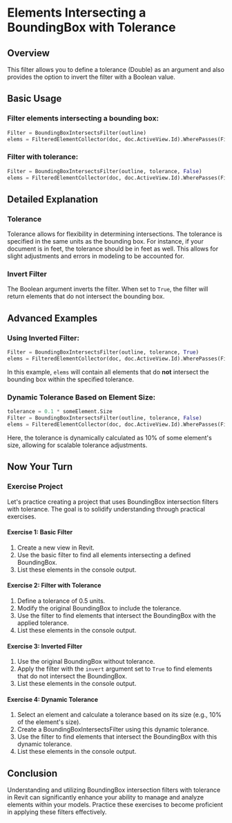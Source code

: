 
# Elements Intersecting a BoundingBox with Tolerance

## Overview
This filter allows you to define a tolerance (Double) as an argument and also provides the option to invert the filter with a Boolean value.

## Basic Usage

### Filter elements intersecting a bounding box:
```python
Filter = BoundingBoxIntersectsFilter(outline)
elems = FilteredElementCollector(doc, doc.ActiveView.Id).WherePasses(Filter).ToElements()
```

### Filter with tolerance:
```python
Filter = BoundingBoxIntersectsFilter(outline, tolerance, False)
elems = FilteredElementCollector(doc, doc.ActiveView.Id).WherePasses(Filter).ToElements()
```

## Detailed Explanation
### Tolerance
Tolerance allows for flexibility in determining intersections. The tolerance is specified in the same units as the bounding box. For instance, if your document is in feet, the tolerance should be in feet as well. This allows for slight adjustments and errors in modeling to be accounted for.

### Invert Filter
The Boolean argument inverts the filter. When set to `True`, the filter will return elements that do not intersect the bounding box.

## Advanced Examples

### Using Inverted Filter:
```python
Filter = BoundingBoxIntersectsFilter(outline, tolerance, True)
elems = FilteredElementCollector(doc, doc.ActiveView.Id).WherePasses(Filter).ToElements()
```
In this example, `elems` will contain all elements that do **not** intersect the bounding box within the specified tolerance.

### Dynamic Tolerance Based on Element Size:
```python
tolerance = 0.1 * someElement.Size
Filter = BoundingBoxIntersectsFilter(outline, tolerance, False)
elems = FilteredElementCollector(doc, doc.ActiveView.Id).WherePasses(Filter).ToElements()
```
Here, the tolerance is dynamically calculated as 10% of some element's size, allowing for scalable tolerance adjustments.

## Now Your Turn

### Exercise Project
Let's practice creating a project that uses BoundingBox intersection filters with tolerance. The goal is to solidify understanding through practical exercises.

#### Exercise 1: Basic Filter
1. Create a new view in Revit.
2. Use the basic filter to find all elements intersecting a defined BoundingBox.
3. List these elements in the console output.

#### Exercise 2: Filter with Tolerance
1. Define a tolerance of 0.5 units.
2. Modify the original BoundingBox to include the tolerance.
3. Use the filter to find elements that intersect the BoundingBox with the applied tolerance.
4. List these elements in the console output.

#### Exercise 3: Inverted Filter
1. Use the original BoundingBox without tolerance.
2. Apply the filter with the `invert` argument set to `True` to find elements that do not intersect the BoundingBox.
3. List these elements in the console output.

#### Exercise 4: Dynamic Tolerance
1. Select an element and calculate a tolerance based on its size (e.g., 10% of the element's size).
2. Create a BoundingBoxIntersectsFilter using this dynamic tolerance.
3. Use the filter to find elements that intersect the BoundingBox with this dynamic tolerance.
4. List these elements in the console output.

## Conclusion
Understanding and utilizing BoundingBox intersection filters with tolerance in Revit can significantly enhance your ability to manage and analyze elements within your models. Practice these exercises to become proficient in applying these filters effectively.
